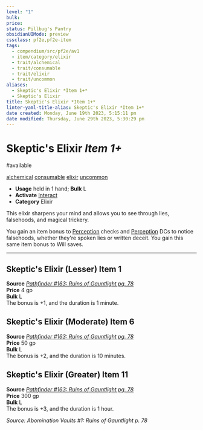 ```yaml
---
level: "1"
bulk:
price:
status: Pillbug's Pantry
obsidianUIMode: preview
cssclass: pf2e,pf2e-item
tags:
  - compendium/src/pf2e/av1
  - item/category/elixir
  - trait/alchemical
  - trait/consumable
  - trait/elixir
  - trait/uncommon
aliases:
  - Skeptic's Elixir *Item 1+*
  - Skeptic's Elixir
title: Skeptic's Elixir *Item 1+*
linter-yaml-title-alias: Skeptic's Elixir *Item 1+*
date created: Monday, June 19th 2023, 5:15:11 pm
date modified: Thursday, June 29th 2023, 5:30:29 pm
---
```


# Skeptic's Elixir *Item 1+*

#available

[alchemical](rules/traits/alchemical.md) [consumable](rules/traits/consumable.md) [elixir](rules/traits/elixir.md) [uncommon](rules/traits/uncommon.md)  

- **Usage** held in 1 hand; **Bulk** L
- **Activate** [Interact](rules/actions/interact.md)
- **Category** Elixir

This elixir sharpens your mind and allows you to see through lies, falsehoods, and magical trickery.

You gain an item bonus to [Perception](compendium/skills.md#Perception) checks and [Perception](compendium/skills.md#Perception) DCs to notice falsehoods, whether they're spoken lies or written deceit. You gain this same item bonus to Will saves.

---

## Skeptic's Elixir (Lesser) Item 1

**Source** [_Pathfinder #163: Ruins of Gauntlight pg. 78_](https://2e.aonprd.com/Sources.aspx?ID=71)  
**Price** 4 gp  
**Bulk** L  
The bonus is +1, and the duration is 1 minute.  

## Skeptic's Elixir (Moderate) Item 6

**Source** [_Pathfinder #163: Ruins of Gauntlight pg. 78_](https://2e.aonprd.com/Sources.aspx?ID=71)  
**Price** 50 gp  
**Bulk** L  
The bonus is +2, and the duration is 10 minutes.  

## Skeptic's Elixir (Greater) Item 11

**Source** [_Pathfinder #163: Ruins of Gauntlight pg. 78_](https://2e.aonprd.com/Sources.aspx?ID=71)  
**Price** 300 gp  
**Bulk** L  
The bonus is +3, and the duration is 1 hour.

*Source: Abomination Vaults #1: Ruins of Gauntlight p. 78*
